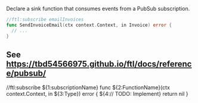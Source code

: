 Declare a sink function that consumes events from a PubSub subscription.

```go
//ftl:subscribe emailInvoices
func SendInvoiceEmail(ctx context.Context, in Invoice) error {
  // ...
}
```

See https://tbd54566975.github.io/ftl/docs/reference/pubsub/
---

//ftl:subscribe ${1:subscriptionName}
func ${2:FunctionName}(ctx context.Context, in ${3:Type}) error {
	${4:// TODO: Implement}
	return nil
}
